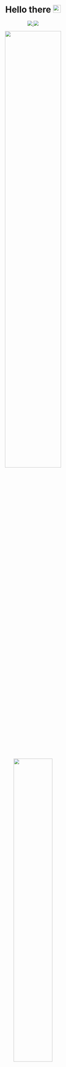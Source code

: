 <h1 align='center'>
  Hello there <img src="https://media.giphy.com/media/hvRJCLFzcasrR4ia7z/giphy.gif" width="25">
</h1>


<p align=center>
  <a href="https://www.epitech.eu">
      <img src="https://img.shields.io/badge/Epitech-1a2b6d?style=for-the-badge&logo=/e/&logoColor=white">
  </a>
  <a href="https://github.com/PoCInnovation">
      <img src="https://img.shields.io/badge/PoC Innovation-36454F?style=for-the-badge&logo=github&logoColor=white">
  </a>
</p>


<p align='center'>
  <img src="https://github-readme-stats.vercel.app/api?username=Molaryy&show_icons=true&count_private=true&theme=dark" width="60%" />
  <img src="https://github-readme-stats.vercel.app/api/top-langs/?username=Molaryy&theme=radical&layout=compact&langs_count=6" width="50%" />
</p>
